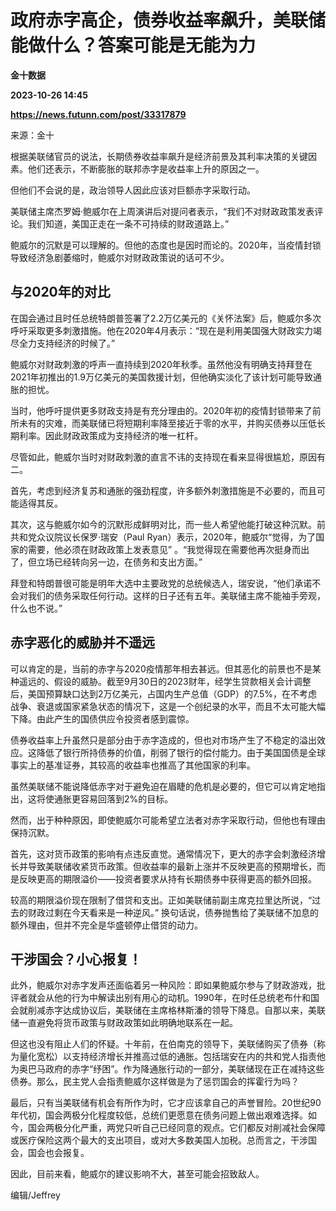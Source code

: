 # 政府赤字高企，债券收益率飙升，美联储能做什么？答案可能是无能为力
**金十数据**

**2023-10-26 14:45**

**https://news.futunn.com/post/33317879**

来源：金十

根据美联储官员的说法，长期债券收益率飙升是经济前景及其利率决策的关键因素。他们还表示，不断膨胀的联邦赤字是收益率上升的原因之一。

但他们不会说的是，政治领导人因此应该对巨额赤字采取行动。

美联储主席杰罗姆·鲍威尔在上周演讲后对提问者表示，“我们不对财政政策发表评论。我们知道，美国正走在一条不可持续的财政道路上。”

鲍威尔的沉默是可以理解的。但他的态度也是因时而论的。2020年，当疫情封锁导致经济急剧萎缩时，鲍威尔对财政政策说的话可不少。

与2020年的对比
---------

在国会通过且时任总统特朗普签署了2.2万亿美元的《关怀法案》后，鲍威尔多次呼吁采取更多刺激措施。他在2020年4月表示：“现在是利用美国强大财政实力竭尽全力支持经济的时候了。”

鲍威尔对财政刺激的呼声一直持续到2020年秋季。虽然他没有明确支持拜登在2021年初推出的1.9万亿美元的美国救援计划，但他确实淡化了该计划可能导致通胀的担忧。

当时，他呼吁提供更多财政支持是有充分理由的。2020年初的疫情封锁带来了前所未有的灾难，而美联储已将短期利率降至接近于零的水平，并购买债券以压低长期利率。因此财政政策成为支持经济的唯一杠杆。

尽管如此，鲍威尔当时对财政刺激的直言不讳的支持现在看来显得很尴尬，原因有二。

首先，考虑到经济复苏和通胀的强劲程度，许多额外刺激措施是不必要的，而且可能适得其反。

其次，这与鲍威尔如今的沉默形成鲜明对比，而一些人希望他能打破这种沉默。前共和党众议院议长保罗·瑞安（Paul Ryan）表示，2020年，鲍威尔“觉得，为了国家的需要，他必须在财政政策上发表意见” 。“我觉得现在需要他再次挺身而出了，但立场已经转向另一边，在债务和支出方面。”

拜登和特朗普很可能是明年大选中主要政党的总统候选人，瑞安说，“他们承诺不会对我们的债务采取任何行动。这样的日子还有五年。美联储主席不能袖手旁观，什么也不说。”

赤字恶化的威胁并不遥远
-----------

可以肯定的是，当前的赤字与2020疫情那年相去甚远。但其恶化的前景也不是某种遥远的、假设的威胁。截至9月30日的2023财年，经学生贷款相关会计调整后，美国预算缺口达到2万亿美元，占国内生产总值（GDP）的7.5%，在不考虑战争、衰退或国家紧急状态的情况下，这是一个创纪录的水平，而且不太可能大幅下降。由此产生的国债供应令投资者感到震惊。

债券收益率上升虽然只是部分由于赤字造成的，但也对市场产生了不稳定的溢出效应。这降低了银行所持债券的价值，削弱了银行的偿付能力。由于美国国债是全球事实上的基准证券，其较高的收益率也推高了其他国家的利率。

虽然美联储不能说降低赤字对于避免迫在眉睫的危机是必要的，但它可以肯定地指出，这将使通胀更容易回落到2%的目标。

然而，出于种种原因，即使鲍威尔可能希望立法者对赤字采取行动，但他也有理由保持沉默。

首先，这对货币政策的影响有点违反直觉。通常情况下，更大的赤字会刺激经济增长并导致美联储收紧货币政策。但收益率的最新上涨并不反映更高的预期增长，而是反映更高的期限溢价——投资者要求从持有长期债券中获得更高的额外回报。

较高的期限溢价现在限制了借贷和支出。正如美联储前副主席克拉里达所说，“过去的财政过剩在今天看来是一种逆风。” 换句话说，债券抛售给了美联储不加息的额外理由，但并不完全是华盛顿停止借贷的动力。

干涉国会？小心报复！
----------

此外，鲍威尔对赤字发声还面临着另一种风险：即如果鲍威尔参与了财政游戏，批评者就会从他的行为中解读出别有用心的动机。1990年，在时任总统老布什和国会就削减赤字达成协议后，美联储在主席格林斯潘的领导下降息。自那以来，美联储一直避免将货币政策与财政政策如此明确地联系在一起。

但这也没有阻止人们的怀疑。十年前，在伯南克的领导下，美联储购买了债券（称为量化宽松）以支持经济增长并推高过低的通胀。包括瑞安在内的共和党人指责他为奥巴马政府的赤字“纾困”。作为降通胀行动的一部分，美联储现在正在减持这些债券。那么，民主党人会指责鲍威尔这样做是为了惩罚国会的挥霍行为吗？

最后，只有当美联储有机会有所作为时，它才应该拿自己的声誉冒险。20世纪90年代初，国会两极分化程度较低，总统们更愿意在债务问题上做出艰难选择。如今，国会两极分化严重，两党只听自己已经同意的观点。它们都反对削减社会保障或医疗保险这两个最大的支出项目，或对大多数美国人加税。总而言之，干涉国会，国会也会报复。

因此，目前来看，鲍威尔的建议影响不大，甚至可能会招致敌人。

编辑/Jeffrey